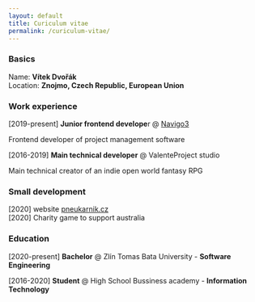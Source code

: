 ```yaml
---
layout: default
title: Curiculum vitae
permalink: /curiculum-vitae/
---
```


### Basics
Name: **Vítek Dvořák**   
Location: **Znojmo, Czech Republic, European Union**

### Work experience

[2019-present] **Junior frontend develope**r @ [Navigo3](https://navigo3.com)   

Frontend developer of project management software

[2016-2019] **Main technical developer** @ ValenteProject studio   

 Main technical creator of an indie open world fantasy RPG

### Small development
[2020] website [pneukarnik.cz](https://pneukarnik.cz)   
[2020] Charity game to support australia

### Education

[2020-present] **Bachelor** @ Zlín Tomas Bata University - **Software Engineering**

[2016-2020] **Student** @ High School Bussiness academy - **Information Technology**
